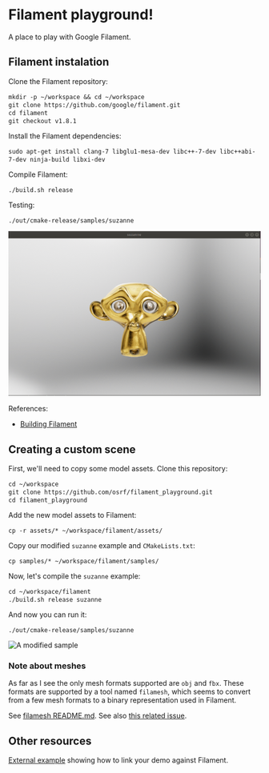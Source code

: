 # Filament playground!

A place to play with Google Filament.

## Filament instalation

Clone the Filament repository:

```
mkdir -p ~/workspace && cd ~/workspace
git clone https://github.com/google/filament.git
cd filament
git checkout v1.8.1
```

Install the Filament dependencies:

```
sudo apt-get install clang-7 libglu1-mesa-dev libc++-7-dev libc++abi-7-dev ninja-build libxi-dev
```

Compile Filament:

```
./build.sh release
```

Testing:

```
./out/cmake-release/samples/suzanne
```

![A first sample](images/suzane.png)

References:
  * [Building Filament](https://github.com/google/filament/blob/main/BUILDING.md)

## Creating a custom scene

First, we'll need to copy some model assets. Clone this repository:


```
cd ~/workspace
git clone https://github.com/osrf/filament_playground.git
cd filament_playground
```

Add the new model assets to Filament:

```
cp -r assets/* ~/workspace/filament/assets/
```

Copy our modified `suzanne` example and `CMakeLists.txt`:

```
cp samples/* ~/workspace/filament/samples/
```

Now, let's compile the `suzanne` example:

```
cd ~/workspace/filament
./build.sh release suzanne
```

And now you can run it:

```
./out/cmake-release/samples/suzanne
```

![A modified sample](images/modified_suzane.png)

### Note about meshes

As far as I see the only mesh formats supported are `obj` and `fbx`. These
formats are supported by a tool named `filamesh`, which seems to convert from
a few mesh formats to a binary representation used in Filament.

See [filamesh README.md](https://github.com/google/filament/tree/main/tools/filamesh). See also [this related issue](https://github.com/google/filament/issues/2634).


## Other resources

[External example](https://github.com/cgmb/hello-filament/blob/master/CMakeLists.txt) showing how to link your demo against Filament.